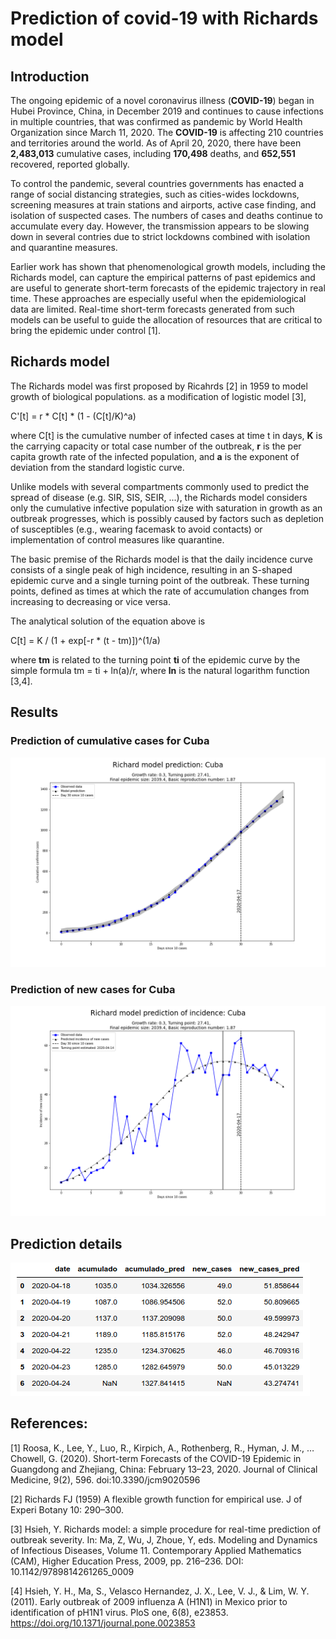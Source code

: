 # Prediction of covid-19 with Richards model

## Introduction
The ongoing epidemic of a novel coronavirus illness (**COVID-19**) began in Hubei Province, China,
in December 2019 and continues to cause infections in multiple countries, that was 
confirmed as pandemic by World Health Organization since March 11, 2020. The **COVID-19** is 
affecting 210 countries and territories around the world. As of April 20, 2020, there have been
**2,483,013** cumulative cases, including **170,498** deaths, and **652,551** recovered, 
reported globally.  

To control the pandemic, several countries governments has enacted a range of social distancing 
strategies, such as cities-wides lockdowns, screening measures at train stations and airports, 
active case finding, and isolation of suspected cases. The numbers of cases and deaths continue 
to accumulate every day. However, the transmission appears to be slowing down in several contries 
due to strict lockdowns combined with isolation and quarantine measures.

Earlier work has shown that phenomenological growth models, including the Richards model, can capture 
the empirical patterns of past epidemics and are useful to generate short-term forecasts of the epidemic 
trajectory in real time. These approaches are especially useful when the epidemiological data are 
limited. Real-time short-term forecasts generated from such models can be useful to guide the 
allocation of resources that are critical to bring the epidemic under control [1].

## Richards model
The Richards model was first proposed by Ricahrds [2] in 1959 to model growth of biological 
populations. as a modification of logistic model [3], 

C'[t] = r * C[t] * (1 - (C[t]/K)^a)                                                     

where C[t] is the cumulative number of infected cases at time t in days, **K** is the carrying
capacity or total case number of the outbreak, **r** is the per capita growth rate of the 
infected population, and **a** is the exponent of deviation from the standard logistic curve.

Unlike models with several compartments commonly used to predict the spread of disease 
(e.g. SIR, SIS, SEIR, ...), 
the Richards model considers only the cumulative infective population size with saturation 
in growth as an outbreak progresses, which is possibly caused by factors such as depletion of 
susceptibles (e.g., wearing facemask to avoid contacts) or implementation of control measures 
like quarantine. 

The basic premise of the Richards model is that the daily incidence curve consists of a single 
peak of high incidence, resulting in an S-shaped epidemic curve and a single turning point of the
outbreak. These turning points, defined as times at which the rate of accumulation changes from 
increasing to decreasing or vice versa. 

The analytical solution of the equation above is

C[t] = K / (1 + exp[-r * (t - tm)])^(1/a)

where **tm** is related to the turning point **ti** of the epidemic curve by the simple formula
tm = ti + ln(a)/r, where **ln** is the natural logarithm function [3,4].

## Results

### Prediction of cumulative cases for Cuba
![](results/Cuba/cumulative_prediction_plot.png)

### Prediction of new cases for Cuba
![](results/Cuba/newcases_prediction_plot.png)

## Prediction details
![](results/Cuba/prediction_data.png)

## References:
[1] Roosa, K., Lee, Y., Luo, R., Kirpich, A., Rothenberg, R., Hyman, J. M., … Chowell, G. (2020). 
    Short-term Forecasts of the COVID-19 Epidemic in Guangdong and Zhejiang, China: February 13–23, 2020. 
    Journal of Clinical Medicine, 9(2), 596. doi:10.3390/jcm9020596

[2] Richards FJ (1959) A flexible growth function for empirical use.  J of Experi Botany 10: 290–300.

[3] Hsieh, Y. Richards model: a simple procedure for real-time prediction of outbreak severity. 
    In: Ma, Z, Wu, J, Zhoue, Y, eds. Modeling and Dynamics of Infectious Diseases, Volume 11. 
    Contemporary Applied Mathematics (CAM), Higher Education Press, 2009, pp. 216–236. 
    DOI: 10.1142/9789814261265_0009

[4] Hsieh, Y. H., Ma, S., Velasco Hernandez, J. X., Lee, V. J., & Lim, W. Y. (2011). 
    Early outbreak of 2009 influenza A (H1N1) in Mexico prior to identification of pH1N1 virus. 
    PloS one, 6(8), e23853. https://doi.org/10.1371/journal.pone.0023853
   